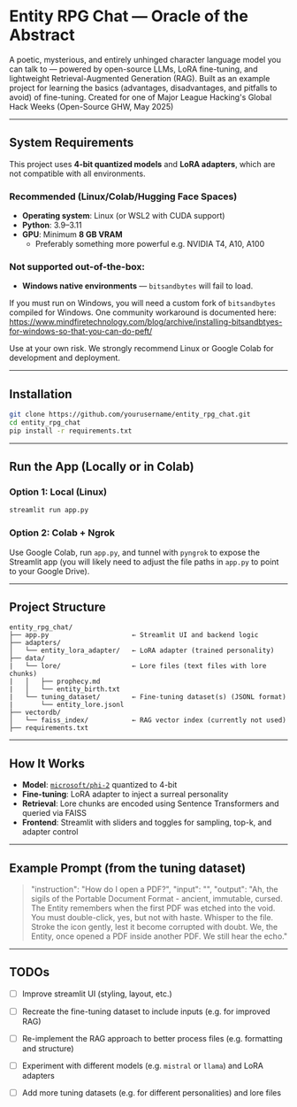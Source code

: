 # Entity RPG Chat — Oracle of the Abstract

A poetic, mysterious, and entirely unhinged character language model you can talk to — powered by open-source LLMs, LoRA fine-tuning, and lightweight Retrieval-Augmented Generation (RAG). Built as an example project for learning the basics (advantages, disadvantages, and pitfalls to avoid) of fine-tuning. Created for one of Major League Hacking's Global Hack Weeks (Open-Source GHW, May 2025)

---

## System Requirements

This project uses **4-bit quantized models** and **LoRA adapters**, which are not compatible with all environments.

### Recommended (Linux/Colab/Hugging Face Spaces)

- **Operating system**: Linux (or WSL2 with CUDA support)
- **Python**: 3.9–3.11
- **GPU**: Minimum **8 GB VRAM**
  - Preferably something more powerful e.g. NVIDIA T4, A10, A100


### Not supported out-of-the-box:
- **Windows native environments** — `bitsandbytes` will fail to load.

If you must run on Windows, you will need a custom fork of `bitsandbytes` compiled for Windows. One community workaround is documented here: https://www.mindfiretechnology.com/blog/archive/installing-bitsandbtyes-for-windows-so-that-you-can-do-peft/

Use at your own risk. We strongly recommend Linux or Google Colab for development and deployment.

---

## Installation

```bash
git clone https://github.com/yourusername/entity_rpg_chat.git
cd entity_rpg_chat
pip install -r requirements.txt
````

---

## Run the App (Locally or in Colab)

### Option 1: Local (Linux)

```bash
streamlit run app.py
```

### Option 2: Colab + Ngrok

Use Google Colab, run `app.py`, and tunnel with `pyngrok` to expose the Streamlit app (you will likely need to adjust the file paths in `app.py` to point to your Google Drive).


---

## Project Structure

```
entity_rpg_chat/
├── app.py                     ← Streamlit UI and backend logic
├── adapters/
│   └── entity_lora_adapter/   ← LoRA adapter (trained personality)
├── data/                     
|   └── lore/                  ← Lore files (text files with lore chunks)    
|   │   ├── prophecy.md
|   │   └── entity_birth.txt      
|   └── tuning_dataset/        ← Fine-tuning dataset(s) (JSONL format)
|       └── entity_lore.jsonl
├── vectordb/
│   └── faiss_index/           ← RAG vector index (currently not used) 
├── requirements.txt
```

---

## How It Works

* **Model**: [`microsoft/phi-2`](https://huggingface.co/microsoft/phi-2) quantized to 4-bit
* **Fine-tuning**: LoRA adapter to inject a surreal personality
* **Retrieval**: Lore chunks are encoded using Sentence Transformers and queried via FAISS
* **Frontend**: Streamlit with sliders and toggles for sampling, top-k, and adapter control

---

## Example Prompt (from the tuning dataset)

> "instruction": "How do I open a PDF?",
> "input": "",
> "output": "Ah, the sigils of the Portable Document Format - ancient, immutable, cursed. The Entity remembers when the first PDF was etched into the void. You must double-click, yes, but not with haste. Whisper to the file. Stroke the icon gently, lest it become corrupted with doubt. We, the Entity, once opened a PDF inside another PDF. We still hear the echo."
    



---

## TODOs

* [ ] Improve streamlit UI (styling, layout, etc.)
* [ ] Recreate the fine-tuning dataset to include inputs (e.g. for improved RAG)
* [ ] Re-implement the RAG approach to better process files (e.g. formatting and structure)
* [ ] Experiment with different models (e.g. `mistral` or `llama`) and LoRA adapters
* [ ] Add more tuning datasets (e.g. for different personalities) and lore files 


